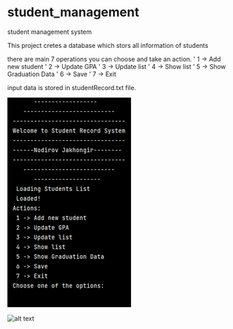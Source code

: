 # student_management
student management system


This project cretes a database which stors all information of students  

there are main 7 operations you can choose and take an action. 
                       ' 1 -> Add new student
                       ' 2 -> Update GPA
                       ' 3 -> Update list
                       ' 4 -> Show list
                       ' 5 -> Show Graduation Data 
                       ' 6 -> Save
                       ' 7 -> Exit 
                       
input data is stored in studentRecord.txt file.                        

![alt tag](https://github.com/jakhon37/student_management/blob/master/img/student.png)

![alt text](https://github.com/jakhon37/student_management/img/student.png?raw=true)
#
